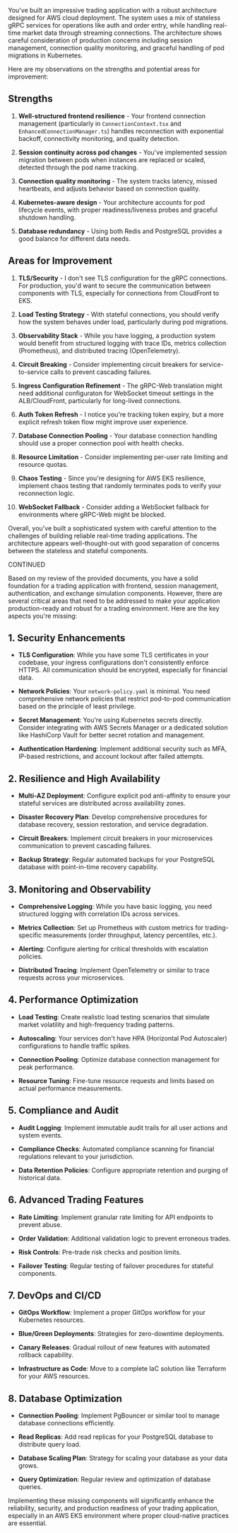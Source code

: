 You've built an impressive trading application with a robust architecture designed for AWS cloud deployment. The system uses a mix of stateless gRPC services for operations like auth and order entry, while handling real-time market data through streaming connections. The architecture shows careful consideration of production concerns including session management, connection quality monitoring, and graceful handling of pod migrations in Kubernetes.

Here are my observations on the strengths and potential areas for improvement:

## Strengths

1. **Well-structured frontend resilience** - Your frontend connection management (particularly in `ConnectionContext.tsx` and `EnhancedConnectionManager.ts`) handles reconnection with exponential backoff, connectivity monitoring, and quality detection.

2. **Session continuity across pod changes** - You've implemented session migration between pods when instances are replaced or scaled, detected through the pod name tracking.

3. **Connection quality monitoring** - The system tracks latency, missed heartbeats, and adjusts behavior based on connection quality.

4. **Kubernetes-aware design** - Your architecture accounts for pod lifecycle events, with proper readiness/liveness probes and graceful shutdown handling.

5. **Database redundancy** - Using both Redis and PostgreSQL provides a good balance for different data needs.

## Areas for Improvement

  1. **TLS/Security** - I don't see TLS configuration for the gRPC connections. For production, you'd want to secure the communication between components with TLS, especially for connections from CloudFront to EKS.

2. **Load Testing Strategy** - With stateful connections, you should verify how the system behaves under load, particularly during pod migrations.

3. **Observability Stack** - While you have logging, a production system would benefit from structured logging with trace IDs, metrics collection (Prometheus), and distributed tracing (OpenTelemetry).

4. **Circuit Breaking** - Consider implementing circuit breakers for service-to-service calls to prevent cascading failures.

5. **Ingress Configuration Refinement** - The gRPC-Web translation might need additional configuraton for WebSocket timeout settings in the ALB/CloudFront, particularly for long-lived connections.

  6. **Auth Token Refresh** - I notice you're tracking token expiry, but a more explicit refresh token flow might improve user experience.

  7. **Database Connection Pooling** - Your database connection handling should use a proper connection pool with health checks.

8. **Resource Limitation** - Consider implementing per-user rate limiting and resource quotas.

9. **Chaos Testing** - Since you're designing for AWS EKS resilience, implement chaos testing that randomly terminates pods to verify your reconnection logic.

10. **WebSocket Fallback** - Consider adding a WebSocket fallback for environments where gRPC-Web might be blocked.

Overall, you've built a sophisticated system with careful attention to the challenges of building reliable real-time trading applications. The architecture appears well-thought-out with good separation of concerns between the stateless and stateful components.


CONTINUED 

Based on my review of the provided documents, you have a solid foundation for a trading application with frontend, session management, authentication, and exchange simulation components. However, there are several critical areas that need to be addressed to make your application production-ready and robust for a trading environment. Here are the key aspects you're missing:

## 1. Security Enhancements

- **TLS Configuration**: While you have some TLS certificates in your codebase, your ingress configurations don't consistently enforce HTTPS. All communication should be encrypted, especially for financial data.

- **Network Policies**: Your `network-policy.yaml` is minimal. You need comprehensive network policies that restrict pod-to-pod communication based on the principle of least privilege.

- **Secret Management**: You're using Kubernetes secrets directly. Consider integrating with AWS Secrets Manager or a dedicated solution like HashiCorp Vault for better secret rotation and management.

- **Authentication Hardening**: Implement additional security such as MFA, IP-based restrictions, and account lockout after failed attempts.

## 2. Resilience and High Availability

- **Multi-AZ Deployment**: Configure explicit pod anti-affinity to ensure your stateful services are distributed across availability zones.

- **Disaster Recovery Plan**: Develop comprehensive procedures for database recovery, session restoration, and service degradation.

- **Circuit Breakers**: Implement circuit breakers in your microservices communication to prevent cascading failures.

- **Backup Strategy**: Regular automated backups for your PostgreSQL database with point-in-time recovery capability.

## 3. Monitoring and Observability

- **Comprehensive Logging**: While you have basic logging, you need structured logging with correlation IDs across services.

- **Metrics Collection**: Set up Prometheus with custom metrics for trading-specific measurements (order throughput, latency percentiles, etc.).

- **Alerting**: Configure alerting for critical thresholds with escalation policies.

- **Distributed Tracing**: Implement OpenTelemetry or similar to trace requests across your microservices.

## 4. Performance Optimization

- **Load Testing**: Create realistic load testing scenarios that simulate market volatility and high-frequency trading patterns.

- **Autoscaling**: Your services don't have HPA (Horizontal Pod Autoscaler) configurations to handle traffic spikes.

- **Connection Pooling**: Optimize database connection management for peak performance.

- **Resource Tuning**: Fine-tune resource requests and limits based on actual performance measurements.

## 5. Compliance and Audit

- **Audit Logging**: Implement immutable audit trails for all user actions and system events.

- **Compliance Checks**: Automated compliance scanning for financial regulations relevant to your jurisdiction.

- **Data Retention Policies**: Configure appropriate retention and purging of historical data.

## 6. Advanced Trading Features

- **Rate Limiting**: Implement granular rate limiting for API endpoints to prevent abuse.

- **Order Validation**: Additional validation logic to prevent erroneous trades.

- **Risk Controls**: Pre-trade risk checks and position limits.

- **Failover Testing**: Regular testing of failover procedures for stateful components.

## 7. DevOps and CI/CD

- **GitOps Workflow**: Implement a proper GitOps workflow for your Kubernetes resources.

- **Blue/Green Deployments**: Strategies for zero-downtime deployments.

- **Canary Releases**: Gradual rollout of new features with automated rollback capability.

- **Infrastructure as Code**: Move to a complete IaC solution like Terraform for your AWS resources.

## 8. Database Optimization

- **Connection Pooling**: Implement PgBouncer or similar tool to manage database connections efficiently.

- **Read Replicas**: Add read replicas for your PostgreSQL database to distribute query load.

- **Database Scaling Plan**: Strategy for scaling your database as your data grows.

- **Query Optimization**: Regular review and optimization of database queries.

Implementing these missing components will significantly enhance the reliability, security, and production readiness of your trading application, especially in an AWS EKS environment where proper cloud-native practices are essential.